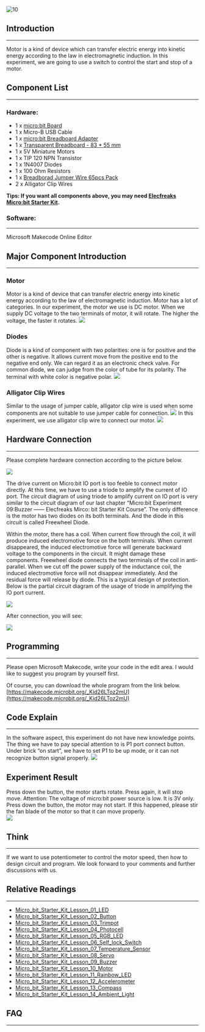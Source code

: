![10](https://i.imgur.com/8KZyoCy.jpg)

## Introduction 
---
Motor is a kind of device which can transfer electric energy into kinetic energy according to the law in electromagnetic induction. In this experiment, we are going to use a switch to control the start and stop of a motor.   


## Component List  
---
### Hardware:  
- 1 x [micro:bit Board](http://www.elecfreaks.com/estore/bbc-micro-bit-board-for-coding-programming.html)  
- 1 x Micro-B USB Cable  
- 1 x [micro:bit Breadboard Adapter](http://www.elecfreaks.com/estore/microbit-breadboard-adapter.html)  
- 1 x [Transparent Breadboard - 83 * 55 mm](http://www.elecfreaks.com/estore/transparent-breadboard-83-55-mm.html)  
- 1 x 5V Miniature Motors  
- 1 x TIP 120 NPN Transistor  
- 1 x 1N4007 Diodes  
- 1 x 100 Ohm Resistors  
- 1 x [Breadborad Jumper Wire 65pcs Pack](http://www.elecfreaks.com/estore/breadborad-jumper-wire-65pcs-pack.html)  
- 2 x Alligator Clip Wires  

**Tips: If you want all components above, you may need [Elecfreaks Micro:bit Starter Kit](http://www.elecfreaks.com/estore/elecfreaks-micro-bit-starter-kit-795.html).**  
 

### Software:  
---
Microsoft Makecode Online Editor   


## Major Component Introduction  
---
### Motor  
Motor is a kind of device that can transfer electric energy into kinetic energy according to the law of electromagnetic induction. Motor has a lot of categories. In our experiment, the motor we use is DC motor. When we supply DC voltage to the two terminals of motor, it will rotate. The higher the voltage, the faster it rotates. 
 ![](https://www.elecfreaks.com/wp-content/uploads/2018/03/2-13.jpg)  

### Diodes  
Diode is a kind of component with two polarities: one is for positive and the other is negative. It allows current move from the positive end to the negative end only. We can regard it as an electronic check valve. 
For common diode, we can judge from the color of tube for its polarity. The terminal with white color is negative polar. 
![](https://www.elecfreaks.com/wp-content/uploads/2018/03/3-11.jpg)   

### Alligator Clip Wires  
Similar to the usage of jumper cable, alligator clip wire is used when some components are not suitable to use jumper cable for connection. 
![](https://www.elecfreaks.com/wp-content/uploads/2018/03/4-9.jpg) 
In this experiment, we use alligator clip wire to connect our motor. 
![](https://www.elecfreaks.com/wp-content/uploads/2018/03/5-11.jpg )


## Hardware Connection  
---

Please complete hardware connection according to the picture below.

![](https://www.elecfreaks.com/wp-content/uploads/2018/03/6-5.png )

The drive current on Micro:bit IO port is too feeble to connect motor directly. At this time, we have to use a triode to amplify the current of IO port.  The circuit diagram of using triode to amplify current on IO port is very similar to the circuit diagram of our last chapter “Micro:bit Experiment 09:Buzzer —— Elecfreaks Mirco: bit Starter Kit Course”. The only difference is the motor has two diodes on its both terminals. And the diode in this circuit is called Freewheel Diode. 

Within the motor, there has a coil. When current flow through the coil, it will produce induced electromotive force on the both terminals. When current disappeared, the induced electromotive force will generate backward voltage to the components in the circuit. It might damage these components. Freewheel diode connects the two terminals of the coil in anti-parallel. When we cut off the power supply of the inductance coil, the induced electromotive force will not disappear immediately. And the residual force will release by diode. This is a typical design of protection.    
Below is the partial circuit diagram of the usage of triode in amplifying the IO port current. 

![](https://www.elecfreaks.com/wp-content/uploads/2018/03/7-7.jpg) 

After connection, you will see: 

![](https://www.elecfreaks.com/wp-content/uploads/2018/03/8-6.jpg)  

## Programming
---
Please open Microsoft Makecode, write your code in the edit area. I would like to suggest you program by yourself first. 

Of course, you can download the whole program from the link below.
[https://makecode.microbit.org/_Kid26LToz2mU](https://makecode.microbit.org/_Kid26LToz2mU)


## Code Explain
---
In the software aspect, this experiment do not have new knowledge points. The thing we have to pay special attention to is P1 port connect button. Under brick “on start”, we have to set P1 to be up mode, or it can not recognize button signal properly. 
![](https://www.elecfreaks.com/wp-content/uploads/2018/03/9-4.jpg) 

## Experiment Result
Press down the button, the motor starts rotate. Press again, it will stop move. 
Attention: The voltage of micro:bit power source is low. It is 3V only. Press down the button, the motor may not start. If this happened, please stir the fan blade of the motor so that it can move properly.  
![](https://www.elecfreaks.com/wp-content/uploads/2018/03/1-6.gif)


## Think
---
If we want to use potentiometer to control the motor speed, then how to design circuit and program. We look forward to your comments and further discussions with us. 


## Relative Readings
---
- [Micro_bit_Starter_Kit_Lesson_01_LED](/Micro_bit_Starter_Kit_Lesson_01_LED/)
- [Micro_bit_Starter_Kit_Lesson_02_Button](/Micro_bit_Starter_Kit_Lesson_02_Button/)
- [Micro_bit_Starter_Kit_Lesson_03_Trimpot](/Micro_bit_Starter_Kit_Lesson_03_Trimpot/)
- [Micro_bit_Starter_Kit_Lesson_04_Photocell](/Micro_bit_Starter_Kit_Lesson_04_Photocell/)
- [Micro_bit_Starter_Kit_Lesson_05_RGB_LED](/Micro_bit_Starter_Kit_Lesson_05_RGB_LED/)
- [Micro_bit_Starter_Kit_Lesson_06_Self_lock_Switch](/Micro_bit_Starter_Kit_Lesson_06_Self_lock_Switch/)
- [Micro_bit_Starter_Kit_Lesson_07_Temperature_Sensor](/Micro_bit_Starter_Kit_Lesson_07_Temperature_Sensor/)
- [Micro_bit_Starter_Kit_Lesson_08_Servo](/Micro_bit_Starter_Kit_Lesson_08_Servo/)
- [Micro_bit_Starter_Kit_Lesson_09_Buzzer](/Micro_bit_Starter_Kit_Lesson_09_Buzzer/)
- [Micro_bit_Starter_Kit_Lesson_10_Motor](Micro_bit_Starter_Kit_Lesson_10_Motor)
- [Micro_bit_Starter_Kit_Lesson_11_Rainbow_LED](/Micro_bit_Starter_Kit_Lesson_11_Rainbow_LED/)
- [Micro_bit_Starter_Kit_Lesson_12_Accelerometer](/Micro_bit_Starter_Kit_Lesson_12_Accelerometer/)
- [Micro_bit_Starter_Kit_Lesson_13_Compass](/Micro_bit_Starter_Kit_Lesson_13_Compass/)
- [Micro_bit_Starter_Kit_Lesson_14_Ambient_Light](/Micro_bit_Starter_Kit_Lesson_14_Ambient_Light/)

## FAQ
---

   

